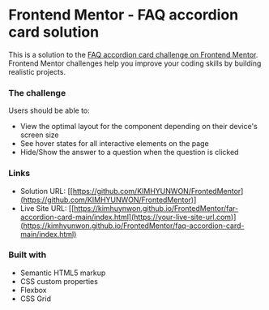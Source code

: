# Frontend Mentor - FAQ accordion card solution

This is a solution to the [FAQ accordion card challenge on Frontend Mentor](https://www.frontendmentor.io/challenges/faq-accordion-card-XlyjD0Oam). Frontend Mentor challenges help you improve your coding skills by building realistic projects. 


### The challenge

Users should be able to:

- View the optimal layout for the component depending on their device's screen size
- See hover states for all interactive elements on the page
- Hide/Show the answer to a question when the question is clicked

### Links

- Solution URL: [[https://github.com/KIMHYUNWON/FrontedMentor](https://github.com/KIMHYUNWON/FrontedMentor)]
- Live Site URL: [[https://kimhuynwon.github.io/FrontedMentor/far-accordion-card-main/index.html](https://your-live-site-url.com)](https://kimhyunwon.github.io/FrontedMentor/faq-accordion-card-main/index.html)


### Built with

- Semantic HTML5 markup
- CSS custom properties
- Flexbox
- CSS Grid




